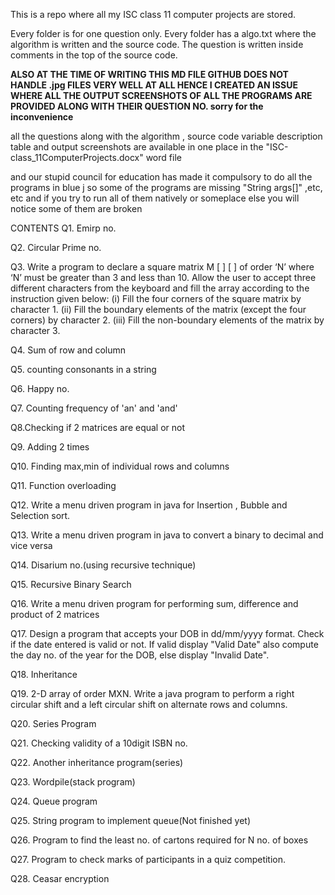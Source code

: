 This is a repo where all my ISC class 11 computer projects are stored.

Every folder is for one question only. Every folder has a algo.txt where
the algorithm is written and the source code. The question is written inside
comments in the top of the source code.

**ALSO AT THE TIME OF WRITING THIS MD FILE
GITHUB DOES NOT HANDLE .jpg FILES VERY WELL AT ALL
HENCE I CREATED AN ISSUE WHERE ALL THE OUTPUT SCREENSHOTS 
OF ALL THE PROGRAMS ARE PROVIDED ALONG WITH THEIR QUESTION NO.
sorry for the inconvenience**

all the questions along with the algorithm , source code variable description 
table and output screenshots are available in one place in the 
"ISC-class_11ComputerProjects.docx" word file

and our stupid council for education has made it compulsory to do all
the programs in blue j so some of the programs are missing "String args[]" ,etc, etc 
and if you try to run all of them natively or someplace else you will notice some of them are broken 



CONTENTS
Q1. Emirp no.

Q2. Circular Prime no.

Q3. Write a program to declare a square matrix M [ ] [ ] of order ‘N’ where ‘N’ must be greater than 3 and less than 10. Allow the user to accept three different characters from the keyboard and fill the array according to the instruction given below: 
(i) Fill the four corners of the square matrix by character 1. 
(ii) Fill the boundary elements of the matrix (except the four corners) by character 2. 
(iii) Fill the non-boundary elements of the matrix by character 3.

Q4. Sum of row and column

Q5. counting consonants in a string

Q6. Happy no.

Q7. Counting frequency of 'an' and 'and'

Q8.Checking if 2 matrices are equal or not

Q9. Adding 2 times

Q10. Finding max,min of individual rows and columns

Q11. Function overloading

Q12. Write a menu driven program in java for Insertion , Bubble and Selection sort.

Q13. Write a menu driven program in java to convert a binary to decimal and vice versa

Q14. Disarium no.(using recursive technique)

Q15. Recursive Binary Search

Q16. Write a menu driven program for performing sum, difference and product of 2 matrices

Q17. Design a program that accepts your DOB in dd/mm/yyyy format.
Check if the date entered is valid or not. If valid display "Valid Date" 
also compute the day no. of the year for the DOB, else display "Invalid Date".

Q18. Inheritance

Q19. 2-D array of order MXN. Write a java program to perform a right circular shift and a left circular shift on alternate rows and columns. 

Q20. Series Program

Q21. Checking validity of a 10digit ISBN no.

Q22. Another inheritance program(series)

Q23. Wordpile(stack program)

Q24. Queue program

Q25. String program to implement queue(Not finished yet)

Q26. Program to find the least no. of cartons required for N no. of boxes 

Q27. Program to check marks of participants in a quiz competition. 

Q28. Ceasar encryption 
